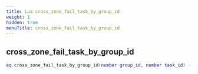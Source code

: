 ```yaml
---
title: Lua cross_zone_fail_task_by_group_id
weight: 1
hidden: true
menuTitle: cross_zone_fail_task_by_group_id
---
```

## cross_zone_fail_task_by_group_id
```lua
eq.cross_zone_fail_task_by_group_id(number group_id, number task_id) -- void
```